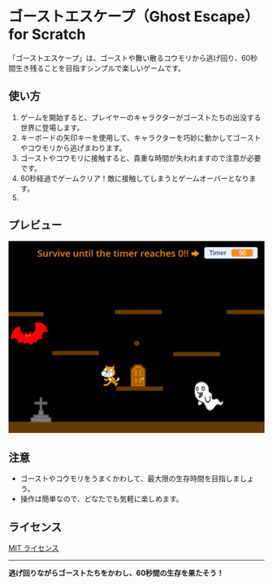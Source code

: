 # ゴーストエスケープ（Ghost Escape）for Scratch

「ゴーストエスケープ」は、ゴーストや舞い散るコウモリから逃げ回り、60秒間生き残ることを目指すシンプルで楽しいゲームです。

## 使い方

1. ゲームを開始すると、プレイヤーのキャラクターがゴーストたちの出没する世界に登場します。
2. キーボードの矢印キーを使用して、キャラクターを巧妙に動かしてゴーストやコウモリから逃げまわります。
3. ゴーストやコウモリに接触すると、貴重な時間が失われますので注意が必要です。
4. 60秒経過でゲームクリア！敵に接触してしまうとゲームオーバーとなります。
5. 
## プレビュー

[![ゲームのプレビュー](screenshot.png)](https://scratch.mit.edu/projects/953840424)

## 注意

- ゴーストやコウモリをうまくかわして、最大限の生存時間を目指しましょう。
- 操作は簡単なので、どなたでも気軽に楽しめます。

## ライセンス

[MIT ライセンス](LICENSE)

---

**逃げ回りながらゴーストたちをかわし、60秒間の生存を果たそう！**

